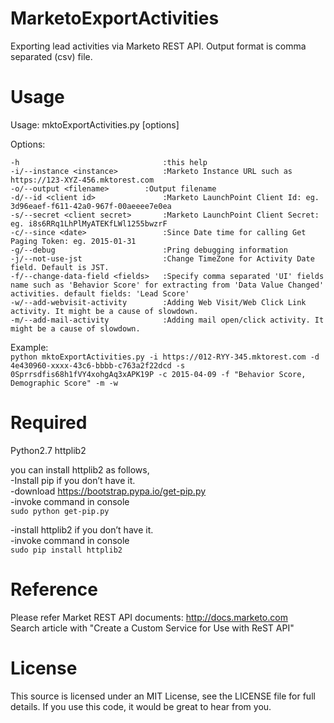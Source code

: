 # MarketoExportActivities
Exporting lead activities via Marketo REST API. Output format is comma separated (csv) file.

# Usage
Usage: mktoExportActivities.py [options]

Options:

  `-h                                :this help`  
  `-i/--instance <instance>          :Marketo Instance URL such as https://123-XYZ-456.mktorest.com`  
  `-o/--output <filename>	     :Output filename`  
  `-d/--id <client id>               :Marketo LaunchPoint Client Id: eg. 3d96eaef-f611-42a0-967f-00aeeee7e0ea`  
  `-s/--secret <client secret>       :Marketo LaunchPoint Client Secret: eg. i8s6RRq1LhPlMyATEKfLWl1255bwzrF`  
  `-c/--since <date>                 :Since Date time for calling Get Paging Token: eg. 2015-01-31`  
  `-g/--debug                        :Pring debugging information`  
  `-j/--not-use-jst                  :Change TimeZone for Activity Date field. Default is JST.`  
  `-f/--change-data-field <fields>   :Specify comma separated 'UI' fields name such as 'Behavior Score' for extracting from 'Data Value Changed' activities. default fields: 'Lead Score'`  
  `-w/--add-webvisit-activity        :Adding Web Visit/Web Click Link activity. It might be a cause of slowdown.`  
  `-m/--add-mail-activity            :Adding mail open/click activity. It might be a cause of slowdown.`  
    
Example:  
`python mktoExportActivities.py -i https://012-RYY-345.mktorest.com -d 4e430960-xxxx-43c6-bbbb-c763a2f22dcd -s 0Sprrsdfis68h1fVY4xohgAq3xAPK19P -c 2015-04-09 -f "Behavior Score, Demographic Score" -m -w`  

# Required
Python2.7
httplib2  

you can install httplib2 as follows,  
-Install pip if you don’t have it.  
-download https://bootstrap.pypa.io/get-pip.py  
-invoke command in console  
     `sudo python get-pip.py`  

-install httplib2 if you don’t have it.  
-invoke command in console  
     `sudo pip install httplib2`  


# Reference
Please refer Market REST API documents: http://docs.marketo.com  
Search article with "Create a Custom Service for Use with ReST API"  


# License
This source is licensed under an MIT License, see the LICENSE file for full details. If you use this code, it would be great to hear from you.
